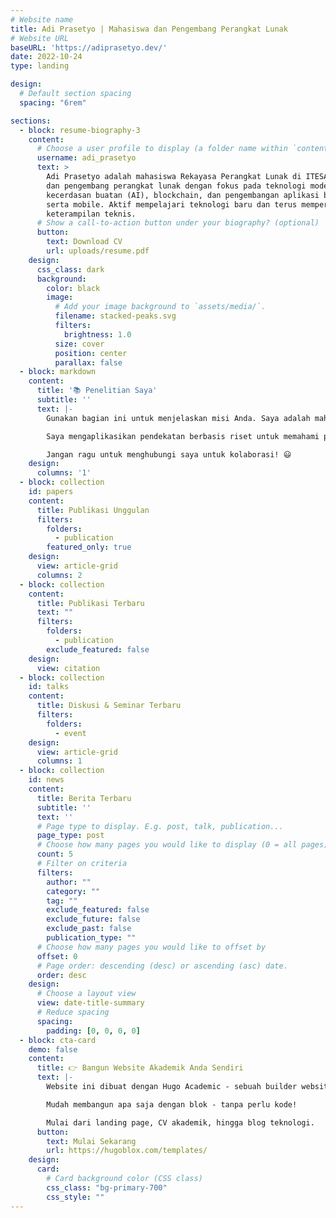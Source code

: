 ```yaml
---
# Website name
title: Adi Prasetyo | Mahasiswa dan Pengembang Perangkat Lunak
# Website URL
baseURL: 'https://adiprasetyo.dev/'
date: 2022-10-24
type: landing

design:
  # Default section spacing
  spacing: "6rem"

sections:
  - block: resume-biography-3
    content:
      # Choose a user profile to display (a folder name within `content/authors/`)
      username: adi_prasetyo
      text: >
        Adi Prasetyo adalah mahasiswa Rekayasa Perangkat Lunak di ITESA Semarang
        dan pengembang perangkat lunak dengan fokus pada teknologi modern seperti
        kecerdasan buatan (AI), blockchain, dan pengembangan aplikasi berbasis web
        serta mobile. Aktif mempelajari teknologi baru dan terus memperluas
        keterampilan teknis.
      # Show a call-to-action button under your biography? (optional)
      button:
        text: Download CV
        url: uploads/resume.pdf
    design:
      css_class: dark
      background:
        color: black
        image:
          # Add your image background to `assets/media/`.
          filename: stacked-peaks.svg
          filters:
            brightness: 1.0
          size: cover
          position: center
          parallax: false
  - block: markdown
    content:
      title: '📚 Penelitian Saya'
      subtitle: ''
      text: |-
        Gunakan bagian ini untuk menjelaskan misi Anda. Saya adalah mahasiswa dan pengembang perangkat lunak yang aktif mengeksplorasi berbagai teknologi modern seperti kecerdasan buatan (AI), blockchain, dan pengembangan aplikasi.

        Saya mengaplikasikan pendekatan berbasis riset untuk memahami peran teknologi dalam menyelesaikan tantangan dunia nyata dan meningkatkan efisiensi dalam berbagai sektor.

        Jangan ragu untuk menghubungi saya untuk kolaborasi! 😃
    design:
      columns: '1'
  - block: collection
    id: papers
    content:
      title: Publikasi Unggulan
      filters:
        folders:
          - publication
        featured_only: true
    design:
      view: article-grid
      columns: 2
  - block: collection
    content:
      title: Publikasi Terbaru
      text: ""
      filters:
        folders:
          - publication
        exclude_featured: false
    design:
      view: citation
  - block: collection
    id: talks
    content:
      title: Diskusi & Seminar Terbaru
      filters:
        folders:
          - event
    design:
      view: article-grid
      columns: 1
  - block: collection
    id: news
    content:
      title: Berita Terbaru
      subtitle: ''
      text: ''
      # Page type to display. E.g. post, talk, publication...
      page_type: post
      # Choose how many pages you would like to display (0 = all pages)
      count: 5
      # Filter on criteria
      filters:
        author: ""
        category: ""
        tag: ""
        exclude_featured: false
        exclude_future: false
        exclude_past: false
        publication_type: ""
      # Choose how many pages you would like to offset by
      offset: 0
      # Page order: descending (desc) or ascending (asc) date.
      order: desc
    design:
      # Choose a layout view
      view: date-title-summary
      # Reduce spacing
      spacing:
        padding: [0, 0, 0, 0]
  - block: cta-card
    demo: false
    content:
      title: 👉 Bangun Website Akademik Anda Sendiri
      text: |-
        Website ini dibuat dengan Hugo Academic - sebuah builder website berbasis Hugo yang GRATIS dan open source, dipercaya oleh 250.000+ akademisi di seluruh dunia.

        Mudah membangun apa saja dengan blok - tanpa perlu kode!

        Mulai dari landing page, CV akademik, hingga blog teknologi.
      button:
        text: Mulai Sekarang
        url: https://hugoblox.com/templates/
    design:
      card:
        # Card background color (CSS class)
        css_class: "bg-primary-700"
        css_style: ""
---
```

